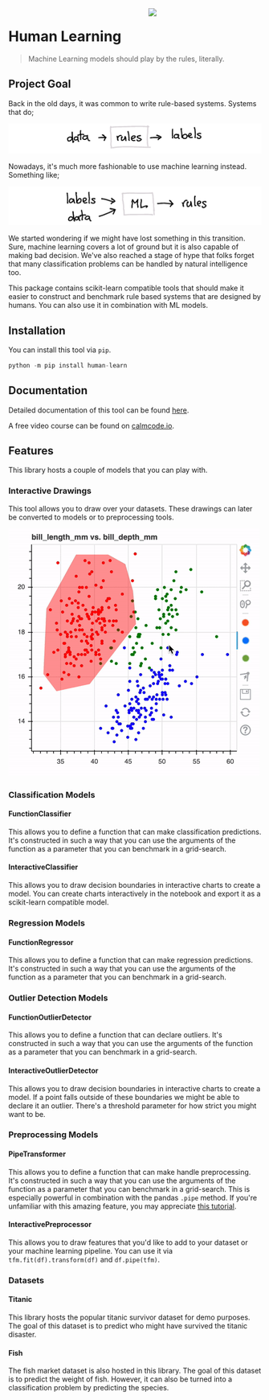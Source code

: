 <img src="docs/logo.png" width=225 align="right">

# Human Learning

> Machine Learning models should play by the rules, literally.

## Project Goal

Back in the old days, it was common to write rule-based systems. Systems that do;

![](docs/examples/rules.png)

Nowadays, it's much more fashionable to use machine learning instead. Something like;

![](docs/examples/ml.png)

We started wondering if we might have lost something in this transition. Sure,
machine learning covers a lot of ground but it is also capable of making bad
decision. We've also reached a stage of hype that folks forget that many
classification problems can be handled by natural intelligence too.

This package contains scikit-learn compatible tools that should make it easier
to construct and benchmark rule based systems that are designed by humans. You
can also use it in combination with ML models.

## Installation

You can install this tool via `pip`.

```python
python -m pip install human-learn
```

## Documentation

Detailed documentation of this tool can be found [here](https://koaning.github.io/human-learn/).

A free video course can be found on [calmcode.io](https://calmcode.io/human-learn/introduction.html).

## Features

This library hosts a couple of models that you can play with.


### Interactive Drawings

This tool allows you to draw over your datasets. These drawings can later
be converted to models or to preprocessing tools.

![](docs/draw-gif.gif)

### Classification Models

#### FunctionClassifier

This allows you to define a function that can make classification predictions. It's
constructed in such a way that you can use the arguments of the function as a parameter
that you can benchmark in a grid-search.

#### InteractiveClassifier

This allows you to draw decision boundaries in interactive charts to create a
model. You can create charts interactively in the notebook and export it as a
scikit-learn compatible model.

### Regression Models

#### FunctionRegressor

This allows you to define a function that can make regression predictions. It's
constructed in such a way that you can use the arguments of the function as a parameter
that you can benchmark in a grid-search.

### Outlier Detection Models

#### FunctionOutlierDetector

This allows you to define a function that can declare outliers. It's constructed in
such a way that you can use the arguments of the function as a parameter that you
can benchmark in a grid-search.

#### InteractiveOutlierDetector

This allows you to draw decision boundaries in interactive charts to create a
model. If a point falls outside of these boundaries we might be able to declare
it an outlier. There's a threshold parameter for how strict you might want to be.

### Preprocessing Models

#### PipeTransformer

This allows you to define a function that can make handle preprocessing. It's
constructed in such a way that you can use the arguments of the function as a parameter
that you can benchmark in a grid-search. This is especially powerful in combination
with the pandas `.pipe` method. If you're unfamiliar with this amazing feature, you
may appreciate [this tutorial](https://calmcode.io/pandas-pipe/introduction.html).

#### InteractivePreprocessor

This allows you to draw features that you'd like to add to your dataset or
your machine learning pipeline. You can use it via `tfm.fit(df).transform(df)` and
`df.pipe(tfm)`.

### Datasets

#### Titanic

This library hosts the popular titanic survivor dataset for demo purposes. The goal of
this dataset is to predict who might have survived the titanic disaster.

#### Fish

The fish market dataset is also hosted in this library. The goal of this dataset
is to predict the weight of fish. However, it can also be turned into a classification problem
by predicting the species.
